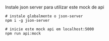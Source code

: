 Instale json server para utilizar este mock de api

```
# instale globalmente o json-server
npm i -g json-server

# inicie este mock api em localhost:5000
npm run api:mock
```

